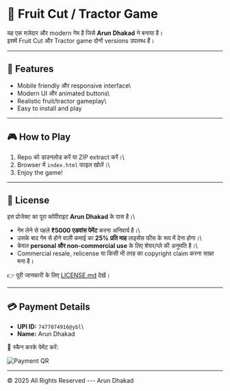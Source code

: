 # 🍉 Fruit Cut / Tractor Game

यह एक मज़ेदार और modern गेम है जिसे **Arun Dhakad** ने बनाया है।\
इसमें Fruit Cut और Tractor game दोनों versions उपलब्ध हैं।

------------------------------------------------------------------------

## 🚀 Features

-   Mobile friendly और responsive interface\
-   Modern UI और animated buttons\
-   Realistic fruit/tractor gameplay\
-   Easy to install and play

------------------------------------------------------------------------

## 🎮 How to Play

1.  Repo को डाउनलोड करें या ZIP extract करें।\
2.  Browser में `index.html` फाइल खोलें।\
3.  Enjoy the game!

------------------------------------------------------------------------

## 📜 License

इस प्रोजेक्ट का पूरा कॉपीराइट **Arun Dhakad** के पास है।\
- गेम लेने से पहले **₹5000 एडवांस पेमेंट** करना अनिवार्य है।\
- उसके बाद गेम से होने वाली कमाई का **25% प्रति माह** लाइसेंस फीस के रूप
में देना होगा।\
- केवल **personal और non-commercial use** के लिए शेयर/प्ले की अनुमति
है।\
- Commercial resale, relicense या किसी भी तरह का copyright claim करना
सख़्त मना है।

👉 पूरी जानकारी के लिए [LICENSE.md](LICENSE.md) देखें।

------------------------------------------------------------------------

## 💳 Payment Details

-   **UPI ID:** `7477074916@ybl`\
-   **Name:** Arun Dhakad

📲 स्कैन करके पेमेंट करें:

![Payment QR](qr.png)

------------------------------------------------------------------------

© 2025 All Rights Reserved --- Arun Dhakad
